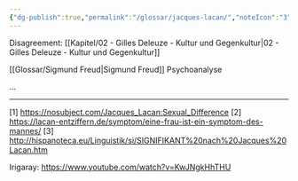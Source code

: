 ```yaml
---
{"dg-publish":true,"permalink":"/glossar/jacques-lacan/","noteIcon":"3","created":"2023-05-18T19:22:26.079+02:00","updated":"2023-06-04T21:52:08.601+02:00"}
---
```

 

Disagreement: [[Kapitel/02 - Gilles Deleuze - Kultur und Gegenkultur\|02 - Gilles Deleuze - Kultur und Gegenkultur]]

[[Glossar/Sigmund Freud\|Sigmund Freud]]
Psychoanalyse

...

---
[1] https://nosubject.com/Jacques_Lacan:Sexual_Difference
[2] https://lacan-entziffern.de/symptom/eine-frau-ist-ein-symptom-des-mannes/
[3] http://hispanoteca.eu/Linguistik/si/SIGNIFIKANT%20nach%20Jacques%20Lacan.htm

Irigaray: https://www.youtube.com/watch?v=KwJNgkHhTHU